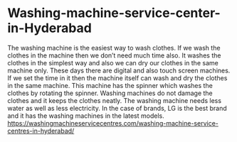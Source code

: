# Washing-machine-service-center-in-Hyderabad
The washing machine is the easiest way to wash clothes. If we wash the clothes in the machine then we don’t need much time also. It washes the clothes in the simplest way and also we can dry our clothes in the same machine only. These days there are digital and also touch screen machines. If we set the time in it then the machine itself can wash and dry the clothes in the same machine. This machine has the spinner which washes the clothes by rotating the spinner. Washing machines do not damage the clothes and it keeps the clothes neatly. The washing machine needs less water as well as less electricity. In the case of brands, LG is the best brand and it has the washing machines in the latest models. https://washingmachineservicecentres.com/washing-machine-service-centres-in-hyderabad/
